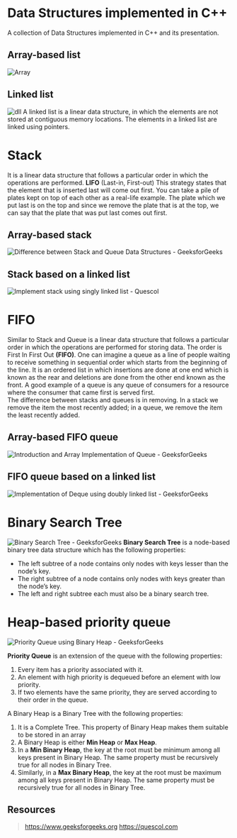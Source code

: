

# Data Structures implemented in C++

A collection of Data Structures implemented in C++ and its presentation.

## Array-based list
![Array](https://media.geeksforgeeks.org/wp-content/cdn-uploads/gq/2015/05/Arrays.png)
## Linked list
![dll](https://media.geeksforgeeks.org/wp-content/cdn-uploads/gq/2014/03/DLL1.png)
A linked list is a linear data structure, in which the elements are not stored at contiguous memory locations. The elements in a linked list are linked using pointers.
# Stack
It is a linear data structure that follows a particular order in which the operations are performed.
**LIFO** (Last-in, First-out)
This strategy states that the element that is inserted last will come out first. You can take a pile of plates kept on top of each other as a real-life example. The plate which we put last is on the top and since we remove the plate that is at the top, we can say that the plate that was put last comes out first.
## Array-based stack
![Difference between Stack and Queue Data Structures - GeeksforGeeks](https://media.geeksforgeeks.org/wp-content/uploads/geek-stack-1.png)

## Stack based on a linked list
![Implement stack using singly linked list - Quescol](https://quescol.com/wp-content/uploads/2021/04/stack-implementation-using-linked-list.png)

# FIFO
Similar to Stack and Queue is a linear data structure that follows a particular order in which the operations are performed for storing data. The order is First In First Out **(FIFO)**. One can imagine a queue as a line of people waiting to receive something in sequential order which starts from the beginning of the line. It is an ordered list in which insertions are done at one end which is known as the rear and deletions are done from the other end known as the front. A good example of a queue is any queue of consumers for a resource where the consumer that came first is served first.  
The difference between stacks and queues is in removing. In a stack we remove the item the most recently added; in a queue, we remove the item the least recently added.
## Array-based FIFO queue
![Introduction and Array Implementation of Queue - GeeksforGeeks](https://media.geeksforgeeks.org/wp-content/uploads/20220816162225/Queue.png)
## FIFO queue based on a linked list
![Implementation of Deque using doubly linked list - GeeksforGeeks](https://media.geeksforgeeks.org/wp-content/uploads/deque_dll.jpg)
# Binary Search Tree
![Binary Search Tree - GeeksforGeeks](https://media.geeksforgeeks.org/wp-content/uploads/BSTSearch.png)
**Binary Search Tree**  is a node-based binary tree data structure which has the following properties:

-   The left subtree of a node contains only nodes with keys lesser than the node’s key.
-   The right subtree of a node contains only nodes with keys greater than the node’s key.
-   The left and right subtree each must also be a binary search tree.
# Heap-based priority queue
![Priority Queue using Binary Heap - GeeksforGeeks](https://media.geeksforgeeks.org/wp-content/uploads/20220723001728/D1drawio.png)

**Priority Queue** is an extension of the queue with the following properties:

1.  Every item has a priority associated with it.
2.  An element with high priority is dequeued before an element with low priority.
3.  If two elements have the same priority, they are served according to their order in the queue.

A  Binary Heap is a Binary Tree with the following properties:

1.  It is a Complete Tree. This property of Binary Heap makes them suitable to be stored in an array
2.  A Binary Heap is either  **Min Heap**  or  **Max Heap**.
3.  In a  **Min Binary Heap**, the key at the root must be minimum among all keys present in Binary Heap. The same property must be recursively true for all nodes in Binary Tree.
4.  Similarly, in a  **Max Binary Heap**, the key at the root must be maximum among all keys present in Binary Heap. The same property must be recursively true for all nodes in Binary Tree.

## Resources
> https://www.geeksforgeeks.org
> https://quescol.com